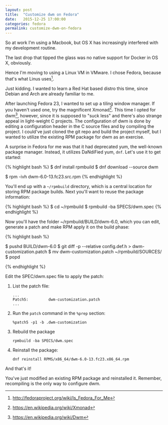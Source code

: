```yaml
---
layout: post
title:  "Customize dwm on Fedora"
date:   2015-12-25 17:00:00
categories: fedora
permalink: customize-dwm-on-fedora
---
```


So at work I'm using a Macbook, but OS X has increasingly interfered with my development routine.

The last drop that tipped the glass was no native support for Docker in OS X, obviously.

Hence I'm moving to using a Linux VM in VMware. I chose Fedora, because that's what Linus uses[^1]. 

[^1]:<http://fedoraproject.org/wiki/Is_Fedora_For_Me>

Just kidding. I wanted to learn a Red Hat based distro this time, since Debian and Arch are already familiar to me.

After launching Fedora 23, I wanted to set up a tiling window manager. If you haven't used one, try the magnificent Xmonad[^2]. This time I opted for dwm[^3], however, since it is supposed to "suck less" and there's also strange appeal in light-weight C projects. The configuration of dwm is done by editing a configuration header in the C source files and by compiling the project. I could've just cloned the git repo and build the project myself, but I wanted to utilize the existing RPM package for dwm as an exercise.

[^2]:<https://en.wikipedia.org/wiki/Xmonad>
[^3]:<https://en.wikipedia.org/wiki/Dwm>

A surprise in Fedora for me was that it had deprecated yum, the well-known package manager. Instead, it utilizes DaNdiFied yum, `dnf`. Let's use it to get started:

{% highlight bash %}
$ dnf install rpmbuild
$ dnf download --source dwm

$ rpm -ivh dwm-6.0-13.fc23.src.rpm
{% endhighlight %}

You'll end up with a ```~/rpmbuild``` directory, which is a central location for storing RPM package builds. Next you'll want to reuse the package information:

{% highlight bash %}
$ cd ~/rpmbuild
$ rpmbuild -ba SPECS/dwm.spec
{% endhighlight %}

Now you'll have the folder ~/rpmbuild/BUILD/dwm-6.0, which you can edit, generate a patch and make RPM apply it on the build phase:

{% highlight bash %}

$ pushd BUILD/dwm-6.0 
$ git diff -p --relative config.def.h > dwm-customization.patch
$ mv dwm-customization.patch ~/rpmbuild/SOURCES/
$ popd
 
{% endhighlight %}

Edit the SPEC/dwm.spec file to apply the patch:

1. List the patch file:
	
	```
	...
	Patch5:         dwm-customization.patch
	...
	```

2. Run the `patch` command in the `%prep` section:

	```%patch5 -p1 -b .dwm-customization```

3. Rebuild the package

	```rpmbuild -ba SPECS/dwm.spec```

4. Reinstall the package:

	```dnf reinstall RPMS/x86_64/dwm-6.0-13.fc23.x86_64.rpm```

And that's it!

You've just modified an existing RPM package and reinstalled it. Remember, recompiling is the only way to configure dwm.
